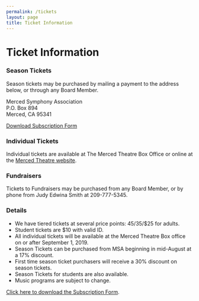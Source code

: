 ```yaml
---
permalink: /tickets
layout: page
title: Ticket Information
---
```


# Ticket Information

### Season Tickets
Season tickets may be purchased by mailing a payment to the address below, or through any Board Member.

Merced Symphony Association<br />
P.O. Box 894<br />
Merced, CA 95341<br />

<a href="/assets/documents/subscription-form.pdf" class="button">Download Subscription Form</a>

### Individual Tickets
Individual tickets are available at The Merced Theatre Box Office
or online at the [Merced Theatre website](http://www.mercedtheatre.org).

### Fundraisers
Tickets to Fundraisers may be purchased from any Board Member, or by phone from Judy Edwina Smith at 209-777-5345.

### Details
- We have tiered tickets at several price points: $45/$35/$25 for adults.
- Student tickets are $10 with valid ID.
- All individual tickets will be available at the Merced Theatre Box office on or after September 1, 2019. 
- Season Tickets can be purchased from MSA beginning in mid-August at a 17% discount. 
- First time season ticket purchasers will receive a 30% discount on season tickets.
- Season Tickets for students are also available.
- Music programs are subject to change.

[Click here to download the Subscription Form](/assets/documents/subscription-form.pdf).